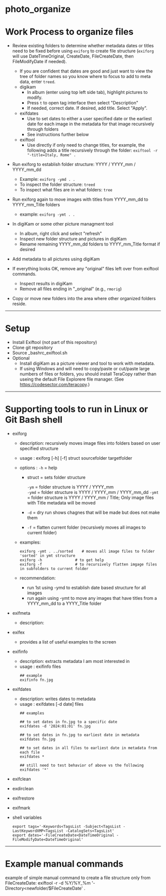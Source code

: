 # photo_organize

# Work Process to organize files

- Review existing folders to determine whether metadata dates or titles need to be fixed before using `exiforg` to create file structure (`exiforg` will use DateTimeOriginal, CreateDate, FileCreateDate, then FileModifyDate if needed).
  - If you are confident that dates are good and just want to view the tree of folder names so you know where to focus to add to meta data, enter `treed`.
  - digikam
    - In album (enter using top left side tab), highlight pictures to modify.
    - Press `t` to open tag interface then select "Description"
    - If needed, correct date. If desired, add title. Select "Apply".
  - exifdates
    - Use to set dates to either a user specified date or the earliest date for each image in the metadata for that image recursively through folders
    - See instructions further below
  - exiftool
    - Use directly if only need to change titles, for example, the following adds a title recursively through the folder:
      `exiftool -r "-title=Italy, Rome" .`

- Run exiforg to establish folder structure: YYYY / YYYY_mm / YYYY_mm_dd
  - Example: `exiforg -ymd . .`
  - To inspect the folder structure: `treed`
  - To inspect what files are in what folders: `tree`

- Run exiforg again to move images with titles from YYYY_mm_dd to YYYY_mm_Title folders
  - example: `exiforg -ymt . .`

- In digiKam or some other picture managment tool
  - In album, right click and select "refresh"
  - Inspect new folder structure and pictures in digiKam
  - Rename remaining YYYY_mm_dd folders to YYYY_mm_Title format if desired

- Add metadata to all pictures using digiKam

- If everything looks OK, remove any "original" files left over from exiftool commands.
  - Inspect results in digiKam
  - Remove all files ending in "_original" (e.g., `rmorig`)

- Copy or move new folders into the area where other organized folders reside.



-------------------------------------------------

# Setup
- Install Exiftool (not part of this repository)
- Clone git repository
- Source _bashrc_exiftool.sh
- Optional
  - Install digiKam as a picture viewer and tool to work with metadata.
  - If using Windows and will need to copy/paste or cut/paste large numbers of files or folders, you should install TeraCopy rather than useing the default File Explorere file manager. (See https://codesector.com/teracopy.)


-------------------------------------------------

# Supporting tools to run in Linux or Git Bash shell

- exiforg
  - description: recursively moves image files into folders based on user specified structure
  - usage      : exiforg [-h] [-f] struct sourcefolder targetfolder
  - options    : `-h`     = help
    - struct = sets folder structure
     
      `-ym`  = folder structure is YYYY / YYYY_mm             
      `-ymd` = folder structure is YYYY / YYYY_mm / YYYY_mm_dd
      `-ymt` = folder structure is YYYY / YYYY_mm / Title; Only image files with Title metadata will be moved
      
    - `-d`     = dry run shows chagnes that will be made but does not make them
    - `-f`     = flatten current folder (recursively moves all images to current folder)
  - examples:

    ```
    exiforg -ymt . ../sorted    # moves all image files to folder 'sorted' in ymt structure
    exiforg -h               # to get help
    exiforg -f               # to recursively flatten imgage files in subfolders to current folder
    ```

  - recommendation:
    - run 1st using -ymd to establish date based structure for all images
    - run again using -ymt to move any images that have titles from a YYYY_mm_dd to a YYYY_Title folder


- exifmeta
  - description: 



- exifex
  - provides a list of useful examples to the screen

- exifinfo
  - description: extracts metadata I am most interested in
  - usage      : exifinfo files
    ```
    ## example
    exifinfo fn.jpg
    ```

- exifdates
  - description: writes dates to metadata
  - usage      : exifdates [-d date] files
    ```
    ## examples
    
    ## to set dates in fn.jpg to a specific date
    exifdates -d '2024:01:01' fn.jpg
    
    ## to set dates in fn.jpg to earliest date in metadata
    exifdates fn.jpg
    
    ## to set dates in all files to earliest date in metadata from each file
    exifdates *
    
    ## still need to test behavior of above vs the following
    exifdates '*'
    ```

- exifclean

- exdirclean

- exifrestore

- exifmark

- shell variables
  ```
  export tags='-Keywords<TagsList -Subject<TagsList -LastKeywordXMP<TagsList -CatalogSets<TagsList' 
  export dates='-FileCreateDate<DateTimeOriginal -FileModifyDate<DateTimeOriginal'
  ```

-------------------------------------------------
# Example manual commands

example of simple manual command to create a file structure only from FileCreateDate:
    exiftool -r -d %Y/%Y_%m '-Directory<newfolder/\$FileCreateDate' .
